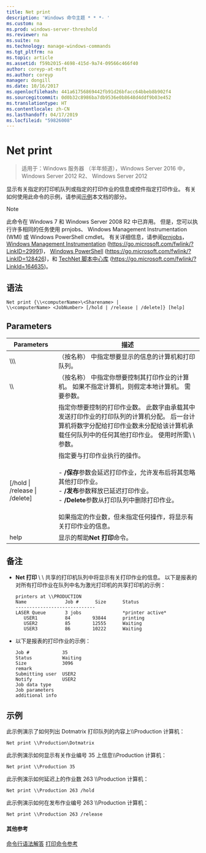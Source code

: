 ```yaml
---
title: Net print
description: 'Windows 命令主题 * * *- '
ms.custom: na
ms.prod: windows-server-threshold
ms.reviewer: na
ms.suite: na
ms.technology: manage-windows-commands
ms.tgt_pltfrm: na
ms.topic: article
ms.assetid: f59b2015-4698-415d-9a74-09566c466f40
author: coreyp-at-msft
ms.author: coreyp
manager: dongill
ms.date: 10/16/2017
ms.openlocfilehash: 441a61756869442fb91d26bfacc64bbeb8b902f4
ms.sourcegitcommit: 0d0b32c8986ba7db9536e0b8648d4ddf9b03e452
ms.translationtype: HT
ms.contentlocale: zh-CN
ms.lasthandoff: 04/17/2019
ms.locfileid: "59826008"
---
```

# <a name="net-print"></a>Net print

>适用于：Windows 服务器 （半年频道），Windows Server 2016 中，Windows Server 2012 R2、 Windows Server 2012

显示有关指定的打印机队列或指定的打印作业的信息或控件指定打印作业。
有关如何使用此命令的示例，请参阅[示例](#BKMK_examples)本文档的部分。
> [!NOTE]
> 此命令在 Windows 7 和 Windows Server 2008 R2 中已弃用。 但是，您可以执行许多相同的任务使用 prnjobs、 Windows Management Instrumentation (WMI) 或 Windows PowerShell cmdlet。 有关详细信息，请参阅[prnjobs](prnjobs.md)， [Windows Management Instrumentation](https://go.microsoft.com/fwlink/?LinkID=29991) (https://go.microsoft.com/fwlink/?LinkID=29991)， [Windows PowerShell](https://go.microsoft.com/fwlink/?LinkID=128426) (https://go.microsoft.com/fwlink/?LinkID=128426)，和 [TechNet 脚本中心库](https://go.microsoft.com/fwlink/?LinkId=164635) (https://go.microsoft.com/fwlink/?LinkId=164635)。
## <a name="syntax"></a>语法
```
Net print {\\<computerName>\<Sharename> | 
\\<computerName> <JobNumber> [/hold | /release | /delete]} [help]
```
## <a name="parameters"></a>Parameters
|Parameters|描述|
|-------|--------|
|\\\\<computerName>\\<Sharename>|（按名称） 中指定想要显示的信息的计算机和打印队列。|
|\\\\<computerName>|（按名称） 中指定你想要控制其打印作业的计算机。 如果不指定计算机，则假定本地计算机。 需要<JobNumber>参数。|
|<JobNumber>|指定你想要控制的打印作业数。 此数字由承载其中发送打印作业的打印队列的计算机分配。 后一台计算机将数字分配给打印作业数未分配给该计算机承载任何队列中的任何其他打印作业。 使用时所需\\ \\ <computerName>参数。|
|[/hold &#124; /release &#124; /delete]|指定要与打印作业执行的操作。<br /><br />- **/保存**参数会延迟打印作业，允许发布后将其忽略其他打印作业。<br />- **/发布**参数释放已延迟打印作业。<br />- **/Delete**参数从打印队列中删除打印作业。<br /><br />如果指定的作业数，但未指定任何操作，将显示有关打印作业的信息。|
|help|显示的帮助**Net 打印**命令。|
## <a name="remarks"></a>备注
-   **Net 打印** \\ \\ <computerName>共享的打印机队列中将显示有关打印作业的信息。 以下是报表的对所有打印作业在队列中名为激光打印机的共享打印机的示例：
    ```
    printers at \\PRODUCTION
    Name              Job #      Size      Status
    -----------------------------
    LASER Queue       3 jobs               *printer active*
       USER1          84        93844      printing
       USER2          85        12555      Waiting
       USER3          86        10222      Waiting
    ```
-   以下是报表的打印作业的示例：
    ```
    Job #            35
    Status           Waiting
    Size             3096
    remark
    Submitting user  USER2
    Notify           USER2
    Job data type
    Job parameters
    additional info
    ```
## <a name="BKMK_examples"></a>示例
此示例演示了如何列出 Dotmatrix 打印队列的内容上\\\Production 计算机：
```
Net print \\Production\Dotmatrix 
```
此示例演示如何显示有关作业编号 35 上信息\\\Production 计算机：
```
Net print \\Production 35 
```
此示例演示如何延迟上的作业数 263 \\\Production 计算机：
```
Net print \\Production 263 /hold 
```
此示例演示如何在发布作业编号 263 \\\Production 计算机：
```
Net print \\Production 263 /release 
```
#### <a name="additional-references"></a>其他参考
[命令行语法解答](command-line-syntax-key.md)
[打印命令参考](print-command-reference.md)
